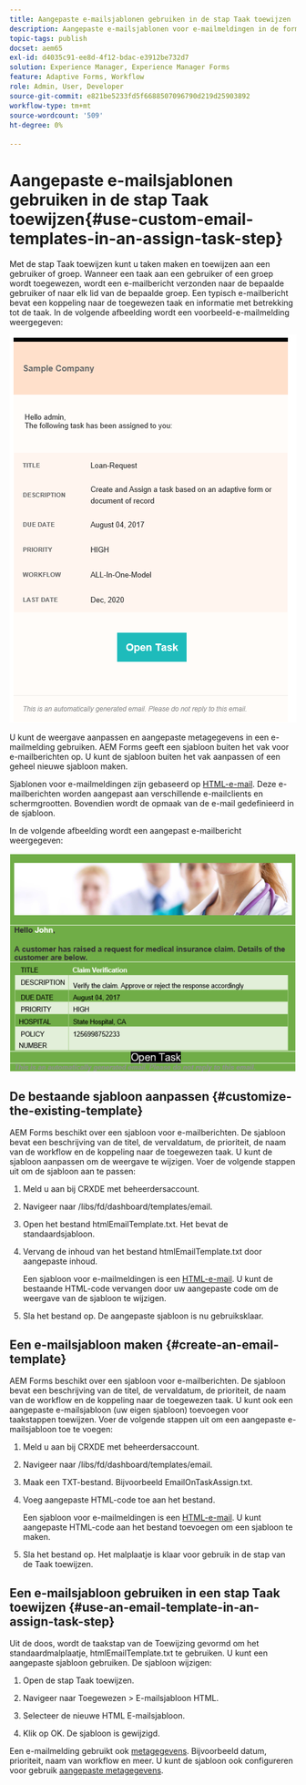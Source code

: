 ```yaml
---
title: Aangepaste e-mailsjablonen gebruiken in de stap Taak toewijzen
description: Aangepaste e-mailsjablonen voor e-mailmeldingen in de formulierwerkstroom
topic-tags: publish
docset: aem65
exl-id: d4035c91-ee8d-4f12-bdac-e3912be732d7
solution: Experience Manager, Experience Manager Forms
feature: Adaptive Forms, Workflow
role: Admin, User, Developer
source-git-commit: e821be5233fd5f6688507096790d219d25903892
workflow-type: tm+mt
source-wordcount: '509'
ht-degree: 0%

---
```


# Aangepaste e-mailsjablonen gebruiken in de stap Taak toewijzen{#use-custom-email-templates-in-an-assign-task-step}

Met de stap Taak toewijzen kunt u taken maken en toewijzen aan een gebruiker of groep. Wanneer een taak aan een gebruiker of een groep wordt toegewezen, wordt een e-mailbericht verzonden naar de bepaalde gebruiker of naar elk lid van de bepaalde groep. Een typisch e-mailbericht bevat een koppeling naar de toegewezen taak en informatie met betrekking tot de taak. In de volgende afbeelding wordt een voorbeeld-e-mailmelding weergegeven:

![E-mailmelding met een e-mailadres uit de vaksjabloon](do-not-localize/default_email_template_new.png)

U kunt de weergave aanpassen en aangepaste metagegevens in een e-mailmelding gebruiken. AEM Forms geeft een sjabloon buiten het vak voor e-mailberichten op. U kunt de sjabloon buiten het vak aanpassen of een geheel nieuwe sjabloon maken.

Sjablonen voor e-mailmeldingen zijn gebaseerd op [HTML-e-mail](https://en.wikipedia.org/wiki/HTML_email). Deze e-mailberichten worden aangepast aan verschillende e-mailclients en schermgrootten. Bovendien wordt de opmaak van de e-mail gedefinieerd in de sjabloon.

In de volgende afbeelding wordt een aangepast e-mailbericht weergegeven:

![E-mailmelding met aangepaste sjabloon](do-not-localize/customized-email.png)

## De bestaande sjabloon aanpassen {#customize-the-existing-template}

AEM Forms beschikt over een sjabloon voor e-mailberichten. De sjabloon bevat een beschrijving van de titel, de vervaldatum, de prioriteit, de naam van de workflow en de koppeling naar de toegewezen taak. U kunt de sjabloon aanpassen om de weergave te wijzigen. Voer de volgende stappen uit om de sjabloon aan te passen:

1. Meld u aan bij CRXDE met beheerdersaccount.

1. Navigeer naar /libs/fd/dashboard/templates/email.

1. Open het bestand htmlEmailTemplate.txt. Het bevat de standaardsjabloon.

1. Vervang de inhoud van het bestand htmlEmailTemplate.txt door aangepaste inhoud.

   Een sjabloon voor e-mailmeldingen is een [HTML-e-mail](https://en.wikipedia.org/wiki/HTML_email). U kunt de bestaande HTML-code vervangen door uw aangepaste code om de weergave van de sjabloon te wijzigen.

1. Sla het bestand op. De aangepaste sjabloon is nu gebruiksklaar.

## Een e-mailsjabloon maken {#create-an-email-template}

AEM Forms beschikt over een sjabloon voor e-mailberichten. De sjabloon bevat een beschrijving van de titel, de vervaldatum, de prioriteit, de naam van de workflow en de koppeling naar de toegewezen taak. U kunt ook een aangepaste e-mailsjabloon (uw eigen sjabloon) toevoegen voor taakstappen toewijzen. Voer de volgende stappen uit om een aangepaste e-mailsjabloon toe te voegen:

1. Meld u aan bij CRXDE met beheerdersaccount.

1. Navigeer naar /libs/fd/dashboard/templates/email.

1. Maak een TXT-bestand. Bijvoorbeeld EmailOnTaskAssign.txt.

1. Voeg aangepaste HTML-code toe aan het bestand.

   Een sjabloon voor e-mailmeldingen is een [HTML-e-mail](https://en.wikipedia.org/wiki/HTML_email). U kunt aangepaste HTML-code aan het bestand toevoegen om een sjabloon te maken.

1. Sla het bestand op. Het malplaatje is klaar voor gebruik in de stap van de Taak toewijzen.

## Een e-mailsjabloon gebruiken in een stap Taak toewijzen {#use-an-email-template-in-an-assign-task-step}

Uit de doos, wordt de taakstap van de Toewijzing gevormd om het standaardmalplaatje, htmlEmailTemplate.txt te gebruiken. U kunt een aangepaste sjabloon gebruiken. De sjabloon wijzigen:

1. Open de stap Taak toewijzen.

1. Navigeer naar Toegewezen > E-mailsjabloon HTML.

1. Selecteer de nieuwe HTML E-mailsjabloon.

1. Klik op OK. De sjabloon is gewijzigd.

Een e-mailmelding gebruikt ook [metagegevens](../../forms/using/use-metadata-in-email-notifications.md). Bijvoorbeeld datum, prioriteit, naam van workflow en meer. U kunt de sjabloon ook configureren voor gebruik [aangepaste metagegevens](../../forms/using/use-metadata-in-email-notifications.md#using-custom-metadata-in-an-email-notification).
